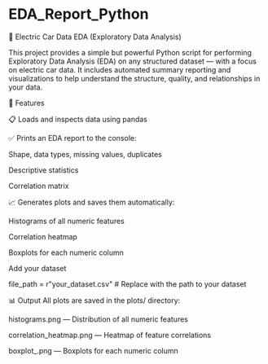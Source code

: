 # EDA_Report_Python

🔎 Electric Car Data EDA (Exploratory Data Analysis)

This project provides a simple but powerful Python script for performing Exploratory Data Analysis (EDA) on any structured dataset — with a focus on electric car data. It includes automated summary reporting and visualizations to help understand the structure, quality, and relationships in your data.

📌 Features

📋 Loads and inspects data using pandas

✅ Prints an EDA report to the console:

Shape, data types, missing values, duplicates

Descriptive statistics

Correlation matrix

📈 Generates plots and saves them automatically:

Histograms of all numeric features

Correlation heatmap

Boxplots for each numeric column

Add your dataset

file_path = r"your_dataset.csv"  # Replace with the path to your dataset

📊 Output
All plots are saved in the plots/ directory:

histograms.png — Distribution of all numeric features

correlation_heatmap.png — Heatmap of feature correlations

boxplot_<feature>.png — Boxplots for each numeric column

